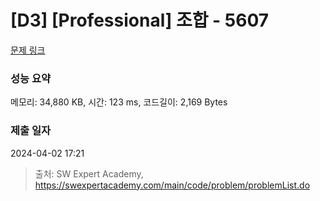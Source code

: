 # [D3] [Professional] 조합 - 5607 

[문제 링크](https://swexpertacademy.com/main/code/problem/problemDetail.do?contestProbId=AWXGKdbqczEDFAUo) 

### 성능 요약

메모리: 34,880 KB, 시간: 123 ms, 코드길이: 2,169 Bytes

### 제출 일자

2024-04-02 17:21



> 출처: SW Expert Academy, https://swexpertacademy.com/main/code/problem/problemList.do